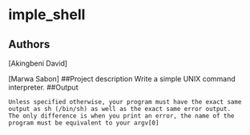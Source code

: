 # imple_shell

## Authors
[Akingbeni David]

[Marwa Sabon]
##Project description
Write a simple UNIX command interpreter.
##Output

    Unless specified otherwise, your program must have the exact same output as sh (/bin/sh) as well as the exact same error output.
    The only difference is when you print an error, the name of the program must be equivalent to your argv[0]

